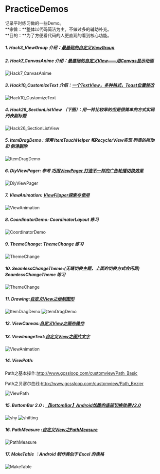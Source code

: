 # PracticeDemos
记录平时练习做的一些Demo。<br />
**宗旨：**整体以代码简洁为主，不做过多的辅助补充。<br />
**目的：**为了方便看代码的人更直观的看到核心功能。

##### 1. Hack3_ViewGroup 介绍：[最基础的自定义ViewGroup][Hack3_ViewGroup]
 
##### 2. Hack7_CanvasAnime 介绍：[最基础的自定义View——用Canvas显示动画][Hack7_CanvasAnime]

![Hack7_CanvasAnime](https://github.com/Wing-Li/PracticeDemos/blob/master/Hack7_CanvasAnime/gif/canvasanime.gif)

##### 3. Hack10_CustomizeText 介绍：[一个TextView，多种格式，Toast位置修改][Hack10_CustomizeText]

![Hack10_CustomizeText](https://github.com/Wing-Li/PracticeDemos/blob/master/Hack10_CustomizeText/art.png)

##### 4. Hack26_SectionListView （下图）：用一种比较笨的但是很简单的方式实现列表副标题

![Hack26_SectionListView](https://github.com/Wing-Li/PracticeDemos/blob/master/Hack26_SectionListView/SectionList.gif)

##### 5. ItemDragDemo : 使用 ItemTouchHelper 和RecyclerView实现 列表的拖动 和 侧滑删除

![ItemDragDemo](https://github.com/Wing-Li/PracticeDemos/blob/master/ItemDragDemo/itemdrag.gif)

##### 6. DiyViewPager: 参考 [巧用ViewPager 打造不一样的广告轮播切换效果][DiyViewPager]

![DiyViewPager](https://github.com/Wing-Li/PracticeDemos/blob/master/DiyViewPager/img/DiyViewPager.gif)

##### 7. ViewAnimation: [ViewFlipper探索与使用][ViewAnimation]

![ViewAnimation](https://github.com/Wing-Li/PracticeDemos/blob/master/ViewAnimation/img/viewanimation.gif)

##### 8. CoordinatorDemo: CoordinatorLayout 练习

![CoordinatorDemo](https://github.com/Wing-Li/PracticeDemos/blob/master/CoordinatorDemo/img/cal.gif)

##### 9. ThemeChange: ThemeChange 练习

![ThemeChange](https://github.com/Wing-Li/PracticeDemos/blob/master/ThemeChange/img/theme.gif)

##### 10. SeamlessChangeTheme:(无缝切换主题，上面的切换方式会闪屏) SeamlessChangeTheme 练习

![ThemeChange](https://github.com/Wing-Li/PracticeDemos/blob/master/SeamlessChangeTheme/img/theme.gif)

##### 11. Drawing:[自定义View之绘制图形][Drawing]

![ItemDragDemo](https://github.com/Wing-Li/PracticeDemos/blob/master/Drawing/img/learn.png)
![ItemDragDemo](https://github.com/Wing-Li/PracticeDemos/blob/master/Drawing/img/pie.png)

##### 12. ViewCanvas:[自定义View之画布操作][Drawing]


##### 13. ViewImageText:[自定义View之图片文字][ViewImageText]

![ViewAnimation](https://github.com/Wing-Li/PracticeDemos/blob/master/ViewImageText/img/ViewImageText.gif)

##### 14. ViewPath:

Path之基本操作:http://www.gcssloop.com/customview/Path_Basic

Path之贝塞尔曲线:http://www.gcssloop.com/customview/Path_Bezier

![ViewPath](https://github.com/Wing-Li/PracticeDemos/blob/master/ViewPath/img/ViewPath.gif)

##### 15. BottomBar 2.0 : [【BottomBar】Android炫酷的底部切换效果V2.0](http://www.jianshu.com/p/2bafd1bbb21b)

![shy](https://github.com/Wing-Li/PracticeDemos/blob/master/BottomBar2.0/img/shy-demo.gif)
![shifting](https://github.com/Wing-Li/PracticeDemos/blob/master/BottomBar2.0/img/shifting-demo.gif)

##### 16. PathMeasure :[自定义View之PathMeasure][PathMeasure]

![PathMeasure](https://github.com/Wing-Li/PracticeDemos/blob/master/PathMeasure/img/PathMeasure.gif)

##### 17. MakeTable ：Android 制作类似于 Excel 的表格

![MakeTable](https://github.com/Wing-Li/PracticeDemos/blob/master/MakeTable/img/table.png)


[Hack3_ViewGroup]:http://www.jianshu.com/p/d099d48cf843
[Hack7_CanvasAnime]:http://www.jianshu.com/p/4915e1a8734a
[Hack10_CustomizeText]:http://www.jianshu.com/p/3a6a3d2fb340
[DiyViewPager]:http://blog.csdn.net/lmj623565791/article/details/51339751
[ViewAnimation]:http://www.jianshu.com/p/df24bae5e8c3
[Drawing]:http://www.gcssloop.com/customview/Canvas_BasicGraphics
[ViewCanvas]:http://www.gcssloop.com/customview/Canvas_Convert
[ViewImageText]:http://www.gcssloop.com/customview/Canvas_PictureText
[PathMeasure]:http://www.gcssloop.com/customview/Path_PathMeasure
